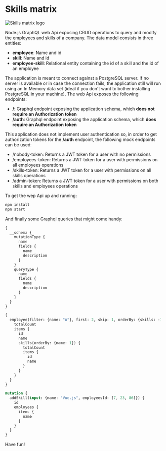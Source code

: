 # Skills matrix

![Skills matrix logo](https://github.com/L3bowski/skills-matrix-mvc/blob/master/wwwroot/images/skills.png)

Node.js GraphQL web Api exposing CRUD operations to query and modify the employees and skills of a company. The data model consists in three entities:

- **employee**: Name and id
- **skill**: Name and id
- **employee-skill**: Relational entity containing the id of a skill and the id of an employee

The application is meant to connect against a PostgreSQL server. If no server is available or in case the connection fails, the application still will run using an In Memory data set (ideal if you don't want to bother installing PostgreSQL in your machine). The web Api exposes the following endpoints:

- **/**: Graphql endpoint exposing the application schema, which **does not require an Authorization token**
- **/auth**: Graphql endpoint exposing the application schema, which **does require an Authorization token**

This application does not implement user authentication so, in order to get authorization tokens for the **/auth** endpoint, the following mock endpoints can be used:

- /nobody-token: Returns a JWT token for a user with no permissions
- /employees-token: Returns a JWT token for a user with permissions on all employees operations
- /skills-token: Returns a JWT token for a user with permissions on all skills operations
- /admin-token: Returns a JWT token for a user with permissions on both skills and employees operations

To get the wep Api up and running:

```bash
npm install
npm start
```

And finally some Graphql queries that might come handy:

```graphql
{
  __schema {
    mutationType {
      name
      fields {
        name
        description
      }
    }
    queryType {
      name
      fields {
        name
        description
      }
    }
  }
}
```

```graphql
{
  employee(filter: {name: "A"}, first: 2, skip: 1, orderBy: {skills: -1}) {
    totalCount
    items {
      id
      name
      skills(orderBy: {name: 1}) {
        totalCount
        items {
          id
          name
        }
      }
    }
  }
}
```

```graphql
mutation {
  addSkill(input: {name: "Vue.js", employeesId: [7, 23, 86]}) {
    id
    employees {
      items {
        name
      }
    }
  }
}
```

Have fun!
